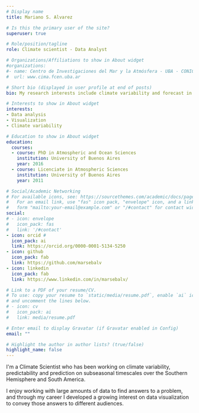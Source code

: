 ```yaml
---
# Display name
title: Mariano S. Alvarez

# Is this the primary user of the site?
superuser: true

# Role/position/tagline
role: Climate scientist - Data Analyst

# Organizations/Affiliations to show in About widget
#organizations:
#- name: Centro de Investigaciones del Mar y la Atmósfera - UBA - CONICET
#  url: www.cima.fcen.uba.ar

# Short bio (displayed in user profile at end of posts)
bio: My research interests include climate variability and forecast in subseasonal time scales

# Interests to show in About widget
interests:
- Data analysis
- Visualization
- Climate variability

# Education to show in About widget
education:
  courses:
  - course: PhD in Atmospheric and Ocean Sciences
    institution: University of Buenos Aires
    year: 2016
  - course: Licenciate in Atmospheric Sciences
    institution: University of Buenos Aires
    year: 2011

# Social/Academic Networking
# For available icons, see: https://sourcethemes.com/academic/docs/page-builder/#icons
#   For an email link, use "fas" icon pack, "envelope" icon, and a link in the
#   form "mailto:your-email@example.com" or "/#contact" for contact widget.
social:
# - icon: envelope
#   icon_pack: fas
#   link: '/#contact'
- icon: orcid # 
  icon_pack: ai
  link: https://orcid.org/0000-0001-5134-5250
- icon: github
  icon_pack: fab
  link: https://github.com/marsebalv
- icon: linkedin
  icon_pack: fab
  link: https://www.linkedin.com/in/marsebalv/

# Link to a PDF of your resume/CV.
# To use: copy your resume to `static/media/resume.pdf`, enable `ai` icons in `params.toml`, 
# and uncomment the lines below.
# - icon: cv
#   icon_pack: ai
#   link: media/resume.pdf

# Enter email to display Gravatar (if Gravatar enabled in Config)
email: ""

# Highlight the author in author lists? (true/false)
highlight_name: false
---
```


I'm a Climate Scientist who has been working on climate variability, predictability and prediction on subseasonal timescales over the Southern Hemisphere and South America.

I enjoy working with large amounts of data to find answers to a problem, and through my career I developed a growing interest on data visualization to convey those answers to different audiences.

